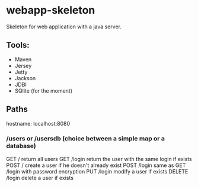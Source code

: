 # webapp-skeleton
Skeleton for web application with a java server.

## Tools:

- Maven
- Jersey
- Jetty
- Jackson
- JDBI
- SQlite (for the moment)

## Paths

hostname: localhost:8080

### /users or /usersdb (choice between a simple map or a database)

GET		/			return all users
GET		/login		return the user with the same login if exists
POST	/			create a user if he doesn't already exist
POST	/login		same as GET /login with password encryption
PUT		/login		modify a user if exists
DELETE	/login		delete a user if exists
